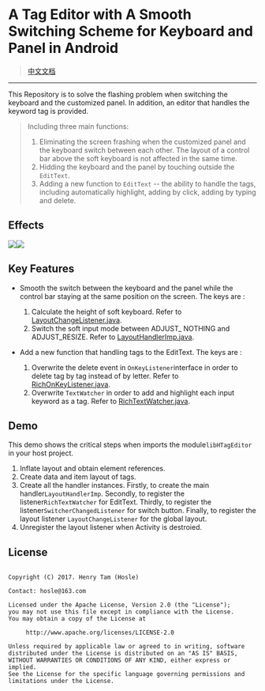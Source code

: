 # A Tag Editor with A Smooth Switching Scheme for Keyboard and Panel in Android

>[中文文档](./README_zh.md)

---

This Repository is to solve the flashing problem when switching the keyboard and the customized panel. In addition, an editor that handles the keyword tag is provided.

>Including three main functions:
>
>1. Eliminating the screen frashing when the customized panel and the keyboard switch between each other. The layout of a control bar above the soft keyboard is not affected in the same time.
>2. Hidding the keyboard and the panel by touching outside the `EditText`.
>3. Adding a new function to `EditText` -- the ability to handle the tags, including automatically highlight, adding by click, adding by typing and delete.

## Effects

![][effect_1_gif]![][effect_2_gif]

## Key Features

* Smooth the switch between the keyboard and the panel while the control bar staying at the same position on the screen. The keys are :
	1. Calculate the height of soft keyboard. Refer to [LayoutChangeListener.java][LayoutChangeListener_link].
	2. Switch the soft input mode between ADJUST_ NOTHING and ADJUST_RESIZE. Refer to [LayoutHandlerImp.java][LayoutHandlerImp_link].

* Add a new function that handling tags to the EditText. The keys are :
	1. Overwrite the delete event in `OnKeyListener`interface in order to delete tag by tag instead of by letter. Refer to [RichOnKeyListener.java][RichOnKeyListener_link].
	2. Overwrite `TextWatcher` in order to add and highlight each input keyword as a tag. Refer to [RichTextWatcher.java][RichTextWatcher_link].  
	
## Demo

This demo shows the critical steps when imports the module`libHTagEditor` in your host project.

1. Inflate layout and obtain element references.
2. Create data and item layout of tags.
3. Create all the handler instances. Firstly, to create the main handler`LayoutHandlerImp`. Secondly, to register the listener`RichTextWatcher` for EditText. Thirdly, to register the listener`SwitcherChangedListener` for switch button. Finally, to register the layout listener `LayoutChangeListener` for the global layout.
4. Unregister the layout listener when Activity is destroied.

## License

```

Copyright (C) 2017. Henry Tam (Hosle) 

Contact: hosle@163.com

Licensed under the Apache License, Version 2.0 (the "License");
you may not use this file except in compliance with the License.
You may obtain a copy of the License at

     http://www.apache.org/licenses/LICENSE-2.0

Unless required by applicable law or agreed to in writing, software distributed under the License is distributed on an "AS IS" BASIS, WITHOUT WARRANTIES OR CONDITIONS OF ANY KIND, either express or implied.
See the License for the specific language governing permissions and limitations under the License.
```
 [effect_1_gif]: ./sourcepic/effect_pic1.gif
 [effect_2_gif]: ./sourcepic/effect_pic2.gif
 [LayoutChangeListener_link]: ./libHTagEditor/src/main/java/com/hosle/tageditor/listener/LayoutChangeListener.java
 [LayoutHandlerImp_link]: ./libHTagEditor/src/main/java/com/hosle/tageditor/handler/LayoutHandlerImp.java
 [RichOnKeyListener_link]:./libHTagEditor/src/main/java/com/hosle/tageditor/listener/RichOnKeyListener.java 
 [RichTextWatcher_link]: ./libHTagEditor/src/main/java/com/hosle/tageditor/listener/RichTextWatcher.java 